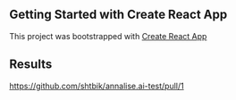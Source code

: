 ## Getting Started with Create React App

This project was bootstrapped with [Create React App](https://github.com/facebook/create-react-app)

## Results
https://github.com/shtbik/annalise.ai-test/pull/1
